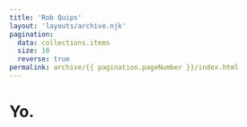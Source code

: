 ```yaml
---
title: 'Rob Quips'
layout: 'layouts/archive.njk'
pagination:
  data: collections.items
  size: 10
  reverse: true
permalink: archive/{{ pagination.pageNumber }}/index.html
---
```


# Yo.
